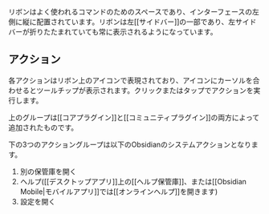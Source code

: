 リボンはよく使われるコマンドのためのスペースであり、インターフェースの左側に縦に配置されています。リボンは左[[サイドバー]]の一部であり、左サイドバーが折りたたまれていても常に表示されるようになっています。

## アクション

各アクションはリボン上のアイコンで表現されており、アイコンにカーソルを合わせるとツールチップが表示されます。クリックまたはタップでアクションを実行します。

上のグループは[[コアプラグイン]]と[[コミュニティプラグイン]]の両方によって追加されたものです。

下の3つのアクショングループは以下のObsidianのシステムアクションとなります。

1. 別の保管庫を開く
2. ヘルプ([[デスクトップアプリ]]上の[[ヘルプ保管庫]]、または[[Obsidian Mobile|モバイルアプリ]]では[[オンラインヘルプ]]を開きます)
3. 設定を開く
